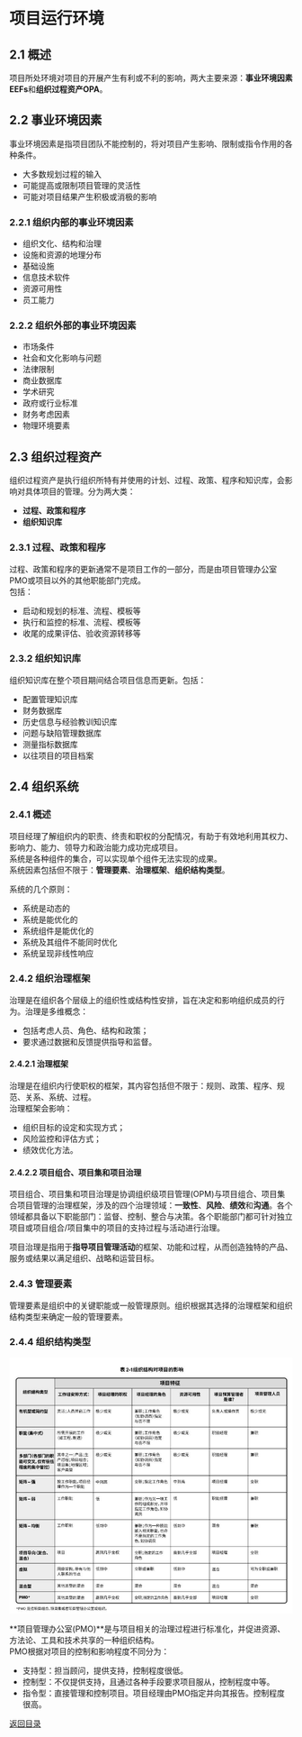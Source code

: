 # 项目运行环境

## 2.1 概述
项目所处环境对项目的开展产生有利或不利的影响，两大主要来源：**事业环境因素EEFs**和**组织过程资产OPA**。  

## 2.2 事业环境因素
事业环境因素是指项目团队不能控制的，将对项目产生影响、限制或指令作用的各种条件。 
+ 大多数规划过程的输入
+ 可能提高或限制项目管理的灵活性
+ 可能对项目结果产生积极或消极的影响  
 
### 2.2.1 组织内部的事业环境因素
+ 组织文化、结构和治理
+ 设施和资源的地理分布
+ 基础设施
+ 信息技术软件
+ 资源可用性
+ 员工能力

### 2.2.2 组织外部的事业环境因素
+ 市场条件
+ 社会和文化影响与问题
+ 法律限制
+ 商业数据库
+ 学术研究
+ 政府或行业标准
+ 财务考虑因素
+ 物理环境要素

## 2.3 组织过程资产
组织过程资产是执行组织所特有并使用的计划、过程、政策、程序和知识库，会影响对具体项目的管理。分为两大类：
+ **过程、政策和程序**  
+ **组织知识库**  

### 2.3.1 过程、政策和程序
过程、政策和程序的更新通常不是项目工作的一部分，而是由项目管理办公室PMO或项目以外的其他职能部门完成。  
包括： 
+ 启动和规划的标准、流程、模板等
+ 执行和监控的标准、流程、模板等
+ 收尾的成果评估、验收资源转移等  

### 2.3.2 组织知识库
组织知识库在整个项目期间结合项目信息而更新。包括：  
+ 配置管理知识库
+ 财务数据库
+ 历史信息与经验教训知识库
+ 问题与缺陷管理数据库
+ 测量指标数据库
+ 以往项目的项目档案

## 2.4 组织系统
### 2.4.1 概述
项目经理了解组织内的职责、终责和职权的分配情况，有助于有效地利用其权力、影响力、能力、领导力和政治能力成功完成项目。  
系统是各种组件的集合，可以实现单个组件无法实现的成果。  
系统因素包括但不限于：**管理要素**、**治理框架**、**组织结构类型**。  

系统的几个原则：
+ 系统是动态的
+ 系统是能优化的
+ 系统组件是能优化的
+ 系统及其组件不能同时优化
+ 系统呈现非线性响应

### 2.4.2 组织治理框架
治理是在组织各个层级上的组织性或结构性安排，旨在决定和影响组织成员的行为。治理是多维概念：
+ 包括考虑人员、角色、结构和政策；
+ 要求通过数据和反馈提供指导和监督。  

#### 2.4.2.1 治理框架
治理是在组织内行使职权的框架，其内容包括但不限于：规则、政策、程序、规范、关系、系统、过程。  
治理框架会影响：  
+ 组织目标的设定和实现方式；
+ 风险监控和评估方式；
+ 绩效优化方法。  

#### 2.4.2.2 项目组合、项目集和项目治理
项目组合、项目集和项目治理是协调组织级项目管理(OPM)与项目组合、项目集合项目管理的治理框架，涉及的四个治理领域：**一致性**、**风险**、**绩效**和**沟通**。各个领域都具备以下职能部门：监督、控制、整合与决策。各个职能部门都可针对独立项目或项目组合/项目集中的项目的支持过程与活动进行治理。  

项目治理是指用于**指导项目管理活动**的框架、功能和过程，从而创造独特的产品、服务或结果以满足组织、战略和运营目标。  

### 2.4.3 管理要素
管理要素是组织中的关键职能或一般管理原则。组织根据其选择的治理框架和组织结构类型来确定一般的管理要素。  

### 2.4.4 组织结构类型

![组织结构对项目的影响](../../static/Part.1/02/组织结构对项目的影响.JPG)

**项目管理办公室(PMO)**是与项目相关的治理过程进行标准化，并促进资源、方法论、工具和技术共享的一种组织结构。  
PMO根据对项目的控制和影响程度不同分为：  
+ 支持型：担当顾问，提供支持，控制程度很低。  
+ 控制型：不仅提供支持，且通过各种手段要求项目服从，控制程度中等。
+ 指令型：直接管理和控制项目。项目经理由PMO指定并向其报告。控制程度很高。  

[返回目录](../../00.目录.md)